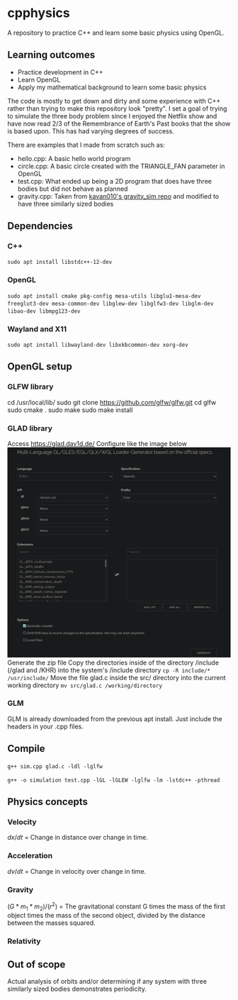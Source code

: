 # cpphysics

A repository to practice C++ and learn some basic physics using OpenGL.

## Learning outcomes
- Practice development in C++
- Learn OpenGL
- Apply my mathematical background to learn some basic physics

The code is mostly to get down and dirty and some experience with C++ rather than trying to make this repository look "pretty". I set a goal of trying to simulate the three body problem since I enjoyed the Netflix show and have now read 2/3 of the Remembrance of Earth's Past books that the show is based upon. This has had varying degrees of success.

There are examples that I made from scratch such as:
- hello.cpp: A basic hello world program
- circle.cpp: A basic circle created with the TRIANGLE_FAN parameter in OpenGL
- test.cpp: What ended up being a 2D program that does have three bodies but did not behave as planned
- gravity.cpp: Taken from [kavan010's gravity_sim repo](https://github.com/kavan010/gravity_sim) and modified to have three similarly sized bodies

## Dependencies

### C++
`sudo apt install libstdc++-12-dev`

### OpenGL
`sudo apt install cmake pkg-config mesa-utils libglu1-mesa-dev freeglut3-dev mesa-common-dev libglew-dev libglfw3-dev libglm-dev libao-dev libmpg123-dev`

### Wayland and X11
`sudo apt install libwayland-dev libxkbcommon-dev xorg-dev`

## OpenGL setup

### GLFW library
cd /usr/local/lib/
sudo git clone https://github.com/glfw/glfw.git
cd glfw
sudo cmake .
sudo make
sudo make install

### GLAD library
Access https://glad.dav1d.de/
Configure like the image below
![glad settings](glad.png)
Generate the zip file
Copy the directories inside of the directory /include (/glad and /KHR) into the system's /include directory 
`cp -R include/* /usr/include/`
Move the file glad.c inside the src/ directory into the current working directory
`mv src/glad.c /working/directory`

### GLM 
GLM is already downloaded from the previous apt install. Just include the headers in your .cpp files.

## Compile
`g++ sim.cpp glad.c -ldl -lglfw`

`g++ -o simulation test.cpp -lGL -lGLEW -lglfw -lm -lstdc++ -pthread`

## Physics concepts

### Velocity
$`dx/dt`$ = Change in distance over change in time. 

### Acceleration
$`dv/dt`$ = Change in velocity over change in time.

### Gravity
$`(G * m_1 * m_2)/(r^2)`$ = The gravitational constant G times the mass of the first object times the mass of the second object, divided by the distance between the masses squared.

### Relativity

## Out of scope
Actual analysis of orbits and/or determining if any system with three similarly sized bodies demonstrates periodicity.
